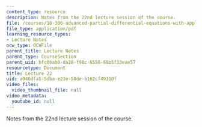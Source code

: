 ```yaml
---
content_type: resource
description: Notes from the 22nd lecture session of the course.
file: /courses/18-306-advanced-partial-differential-equations-with-applications-fall-2009/a946dfa55dbae23e58deb162cf49310f_MIT18_306f09_lec22.pdf
file_type: application/pdf
learning_resource_types:
- Lecture Notes
ocw_type: OCWFile
parent_title: Lecture Notes
parent_type: CourseSection
parent_uid: bfc0bab0-da28-f90c-6556-69b5f33eae57
resourcetype: Document
title: Lecture 22
uid: a946dfa5-5dba-e23e-58de-b162cf49310f
video_files:
  video_thumbnail_file: null
video_metadata:
  youtube_id: null
---
```

Notes from the 22nd lecture session of the course.

